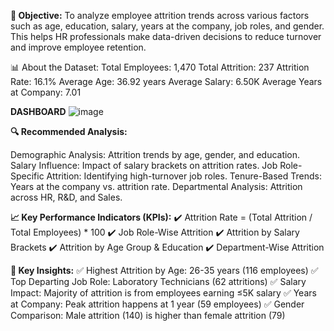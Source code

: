 **📌 Objective:**
To analyze employee attrition trends across various factors such as age, education, salary, years at the company, job roles, and gender. This helps HR professionals make data-driven decisions to reduce turnover and improve employee retention.

📊 About the Dataset:
Total Employees: 1,470
Total Attrition: 237
Attrition Rate: 16.1%
Average Age: 36.92 years
Average Salary: 6.50K
Average Years at Company: 7.01

**DASHBOARD**
![image](https://github.com/user-attachments/assets/b384feb6-86e7-4216-ba0f-fce516c78420)

**🔍 Recommended Analysis:** 

Demographic Analysis: Attrition trends by age, gender, and education.
Salary Influence: Impact of salary brackets on attrition rates.
Job Role-Specific Attrition: Identifying high-turnover job roles.
Tenure-Based Trends: Years at the company vs. attrition rate.
Departmental Analysis: Attrition across HR, R&D, and Sales.

**📈 Key Performance Indicators (KPIs):**
✔️ Attrition Rate = (Total Attrition / Total Employees) * 100
✔️ Job Role-Wise Attrition
✔️ Attrition by Salary Brackets
✔️ Attrition by Age Group & Education
✔️ Department-Wise Attrition

**🔎 Key Insights:**
✅ Highest Attrition by Age: 26-35 years (116 employees)
✅ Top Departing Job Role: Laboratory Technicians (62 attritions)
✅ Salary Impact: Majority of attrition is from employees earning ≤5K salary
✅ Years at Company: Peak attrition happens at 1 year (59 employees)
✅ Gender Comparison: Male attrition (140) is higher than female attrition (79)
